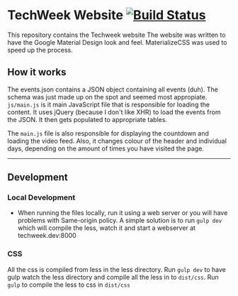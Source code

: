 # TechWeek Website [![Build Status](https://travis-ci.org/redbrick/techweek.dcu.ie.svg?branch=master)](https://travis-ci.org/redbrick/techweek.dcu.ie)
This repository contains the Techweek website
The website was written to have the Google Material Design look and feel. MaterializeCSS was used to speed up the process.  

## How it works

The events.json contains a JSON object containing all events (duh). The schema was just made up on the spot and seemed most appropiate. `js/main.js` is it main JavaScript file that is responsible for loading the content.
It uses jQuery (because I don't like XHR) to load the events from the JSON. It then gets populated to appropriate tables.  

The `main.js` file is also responsible for displaying the countdown and loading the video feed. Also, it changes colour of the header and individual days, depending on the amount of times you have visited the page.

---

## Development

### Local Development
* When running the files locally, run it using a web server or you will have problems with Same-origin policy.
A simple solution is to run `gulp dev` which will compile the less, watch it and start a webserver at techweek.dev:8000

### CSS
All the css is compiled from less in the less directory.
Run `gulp dev` to have gulp watch the less directory and compile all the less in to `dist/css`.
Run `gulp` to compile the less to css in `dist/css`
